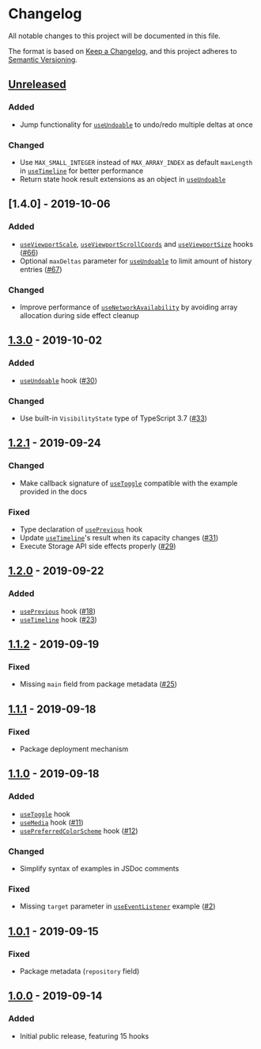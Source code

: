 # Changelog

All notable changes to this project will be documented in this file.

The format is based on [Keep a Changelog](https://keepachangelog.com/en/1.0.0/),
and this project adheres to [Semantic Versioning](https://semver.org/spec/v2.0.0.html).

## [Unreleased]

### Added

- Jump functionality for [`useUndoable`](https://github.com/kripod/standard-hooks/blob/master/src/useUndoable.ts) to undo/redo multiple deltas at once

### Changed

- Use `MAX_SMALL_INTEGER` instead of `MAX_ARRAY_INDEX` as default `maxLength` in [`useTimeline`](https://github.com/kripod/standard-hooks/blob/master/src/useTimeline.ts) for better performance
- Return state hook result extensions as an object in [`useUndoable`](https://github.com/kripod/standard-hooks/blob/master/src/useUndoable.ts)

## [1.4.0] - 2019-10-06

### Added

- [`useViewportScale`](https://github.com/kripod/standard-hooks/blob/v1.4.0/src/useViewportScale.ts), [`useViewportScrollCoords`](https://github.com/kripod/standard-hooks/blob/v1.4.0/src/useViewportScrollCoords.ts) and [`useViewportSize`](https://github.com/kripod/standard-hooks/blob/v1.4.0/src/useViewportSize.ts) hooks ([#66])
- Optional `maxDeltas` parameter for [`useUndoable`](https://github.com/kripod/standard-hooks/blob/v1.4.0/src/useUndoable.ts) to limit amount of history entries ([#67])

### Changed

- Improve performance of [`useNetworkAvailability`](https://github.com/kripod/standard-hooks/blob/v1.4.0/src/useNetworkAvailability.ts) by avoiding array allocation during side effect cleanup

## [1.3.0] - 2019-10-02

### Added

- [`useUndoable`](https://github.com/kripod/standard-hooks/blob/v1.3.0/src/useUndoable.ts) hook ([#30])

### Changed

- Use built-in `VisibilityState` type of TypeScript 3.7 ([#33])

## [1.2.1] - 2019-09-24

### Changed

- Make callback signature of [`useToggle`](https://github.com/kripod/standard-hooks/blob/v1.2.1/src/useToggle.ts) compatible with the example provided in the docs

### Fixed

- Type declaration of [`usePrevious`](https://github.com/kripod/standard-hooks/blob/v1.2.1/src/usePrevious.ts) hook
- Update [`useTimeline`](https://github.com/kripod/standard-hooks/blob/v1.2.1/src/useTimeline.ts)'s result when its capacity changes ([#31])
- Execute Storage API side effects properly ([#29])

## [1.2.0] - 2019-09-22

### Added

- [`usePrevious`](https://github.com/kripod/standard-hooks/blob/v1.2.0/src/usePrevious.ts) hook ([#18])
- [`useTimeline`](https://github.com/kripod/standard-hooks/blob/v1.2.0/src/useTimeline.ts) hook ([#23])

## [1.1.2] - 2019-09-19

### Fixed

- Missing `main` field from package metadata ([#25])

## [1.1.1] - 2019-09-18

### Fixed

- Package deployment mechanism

## [1.1.0] - 2019-09-18

### Added

- [`useToggle`](https://github.com/kripod/standard-hooks/blob/v1.1.0/src/useToggle.ts) hook
- [`useMedia`](https://github.com/kripod/standard-hooks/blob/v1.1.0/src/useMedia.ts) hook ([#11])
- [`usePreferredColorScheme`](https://github.com/kripod/standard-hooks/blob/v1.1.0/src/usePreferredColorScheme.ts) hook ([#12])

### Changed

- Simplify syntax of examples in JSDoc comments

### Fixed

- Missing `target` parameter in [`useEventListener`](https://github.com/kripod/standard-hooks/blob/v1.1.0/src/useEventListener.ts) example ([#2])

## [1.0.1] - 2019-09-15

### Fixed

- Package metadata (`repository` field)

## [1.0.0] - 2019-09-14

### Added

- Initial public release, featuring 15 hooks

[unreleased]: https://github.com/kripod/standard-hooks/compare/v1.4.0...HEAD
[1.3.0]: https://github.com/kripod/standard-hooks/compare/v1.3.0...v1.4.0
[1.3.0]: https://github.com/kripod/standard-hooks/compare/v1.2.1...v1.3.0
[1.2.1]: https://github.com/kripod/standard-hooks/compare/v1.2.0...v1.2.1
[1.2.0]: https://github.com/kripod/standard-hooks/compare/v1.1.2...v1.2.0
[1.1.2]: https://github.com/kripod/standard-hooks/compare/v1.1.1...v1.1.2
[1.1.1]: https://github.com/kripod/standard-hooks/compare/v1.1.0...v1.1.1
[1.1.0]: https://github.com/kripod/standard-hooks/compare/v1.0.1...v1.1.0
[1.0.1]: https://github.com/kripod/standard-hooks/compare/v1.0.0...v1.0.1
[1.0.0]: https://github.com/kripod/standard-hooks/releases/tag/v1.0.0
[#2]: https://github.com/kripod/standard-hooks/pull/2
[#11]: https://github.com/kripod/standard-hooks/pull/11
[#12]: https://github.com/kripod/standard-hooks/pull/12
[#18]: https://github.com/kripod/standard-hooks/issues/18
[#23]: https://github.com/kripod/standard-hooks/issues/23
[#25]: https://github.com/kripod/standard-hooks/issues/25
[#29]: https://github.com/kripod/standard-hooks/issues/29
[#30]: https://github.com/kripod/standard-hooks/issues/30
[#31]: https://github.com/kripod/standard-hooks/issues/31
[#33]: https://github.com/kripod/standard-hooks/issues/33
[#66]: https://github.com/kripod/standard-hooks/issues/66
[#67]: https://github.com/kripod/standard-hooks/issues/67
